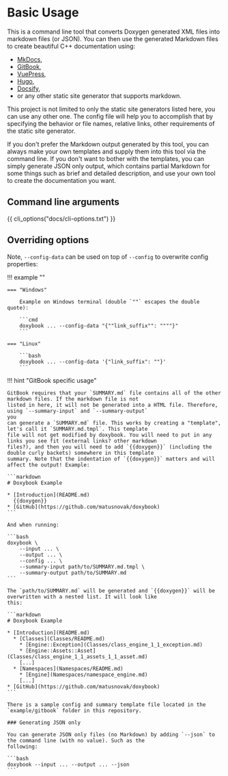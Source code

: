 # Basic Usage

This is a command line tool that converts Doxygen generated XML files into markdown files (or JSON). You can then use
the generated Markdown files to create beautiful C++ documentation using:

- [MkDocs](https://www.mkdocs.org/),
- [GitBook](https://github.com/GitbookIO/gitbook),
- [VuePress](https://vuepress.vuejs.org/),
- [Hugo](https://gohugo.io/),
- [Docsify](https://docsify.js.org/#/),
- or any other static site generator that supports markdown.

This project is not limited to only the static site generators listed here, you can use any other one.
The config file will help you to accomplish that by specifying the behavior or file names, relative
links, other requirements of the static site generator.

If you don't prefer the Markdown output generated by this tool, you can always make your own templates
and supply them into this tool via the command line. If you don't want to bother with the templates, you can
simply generate JSON only output, which contains partial Markdown for some things such as brief and
detailed description, and use your own tool to create the documentation you want.

## Command line arguments

{{ cli_options("docs/cli-options.txt") }} 

## Overriding options

Note, `--config-data` can be used on top of `--config` to overwrite config properties:

!!! example ""

    === "Windows"

        Example on Windows terminal (double `""` escapes the double quote):
        
        ```cmd
        doxybook ... --config-data "{""link_suffix"": """"}"
        ```

    === "Linux"

        ```bash
        doxybook ... --config-data '{"link_suffix": ""}'
        ```

!!! hint "GitBook specific usage"

    GitBook requires that your `SUMMARY.md` file contains all of the other markdown files. If the markdown file is not
    listed in here, it will not be generated into a HTML file. Therefore, using `--summary-input` and `--summary-output`
    you
    can generate a `SUMMARY.md` file. This works by creating a "template", let's call it `SUMMARY.md.tmpl`. This template
    file will not get modified by doxybook. You will need to put in any links you see fit (external links? other markdown
    files?), and then you will need to add `{{doxygen}}` (including the double curly backets) somewhere in this template
    summary. Note that the indentation of `{{doxygen}}` matters and will affect the output! Example:
    
    ```markdown
    # Doxybook Example
    
    * [Introduction](README.md)
      {{doxygen}}
    * [GitHub](https://github.com/matusnovak/doxybook)
    ```
    
    And when running:
    
    ```bash
    doxybook \
        --input ... \
        --output ... \
        --config ... \
        --summary-input path/to/SUMMARY.md.tmpl \
        --summary-output path/to/SUMMARY.md
    ```
    
    The `path/to/SUMMARY.md` will be generated and `{{doxygen}}` will be overwritten with a nested list. It will look like
    this:
    
    ```markdown
    # Doxybook Example
    
    * [Introduction](README.md)
      * [Classes](Classes/README.md)
        * [Engine::Exception](Classes/class_engine_1_1_exception.md)
        * [Engine::Assets::Asset](Classes/class_engine_1_1_assets_1_1_asset.md)
        [...]
      * [Namespaces](Namespaces/README.md)
        * [Engine](Namespaces/namespace_engine.md)
        [...]
    * [GitHub](https://github.com/matusnovak/doxybook)
    ```
    
    There is a sample config and summary template file located in the `example/gitbook` folder in this repository.
    
    ### Generating JSON only
    
    You can generate JSON only files (no Markdown) by adding `--json` to the command line (with no value). Such as the
    following:
    
    ```bash
    doxybook --input ... --output ... --json
    ```
